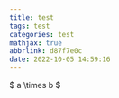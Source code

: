 ```yaml
---
title: test
tags: test
categories: test
mathjax: true
abbrlink: d87f7e0c
date: 2022-10-05 14:59:16
---
```


$ a \times b $
